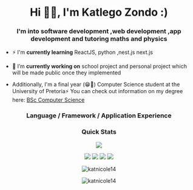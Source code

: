 <h1 align="center">Hi 👋🏾, I'm Katlego Zondo</a>
 :)</h1>
<h3 align="center">I'm into software development ,web development ,app development and tutoring maths and physics</h3>

- ⚡ I'm **currently learning** ReactJS, python ,nest.js next.js  

- 🔭 I’m **currently working on** school project and personal project which will be made public once they implemented

- Additionally, I'm a final year (😁🎉) Computer Science student at the University of Pretoria⚡
  You can check out information on my degree here: [BSc Computer Science](https://www.up.ac.za/yearbooks/2023/EBIT-faculty/UD-programmes/view/12134001#fin)

 
<div align="center">
<h3 align="center">Language / Framework / Application Experience</h3>





<h3 align="center">Quick Stats</h3>


![](http://github-profile-summary-cards.vercel.app/api/cards/profile-details?username=katnicole14&theme=2077)

![](http://github-profile-summary-cards.vercel.app/api/cards/repos-per-language?username=katnicole14&theme=2077)
![](http://github-profile-summary-cards.vercel.app/api/cards/most-commit-language?username=katnicole14&theme=2077)
![](http://github-profile-summary-cards.vercel.app/api/cards/stats?username=katnicole14&theme=2077)
![](http://github-profile-summary-cards.vercel.app/api/cards/productive-time?username=katnicole14&theme=2077&utcOffset=8)


<p><img src="https://github-readme-streak-stats.herokuapp.com/?user=katnicole14&theme=radical&hide_border=false" alt="katnicole14" /></p>
<p><img src="https://github-readme-stats.vercel.app/api/top-langs/?username=katnicole14&theme=radical&hide_border=false&include_all_commits=true&count_private=true&layout=compact" alt="katnicole14" /></p>

</div>








